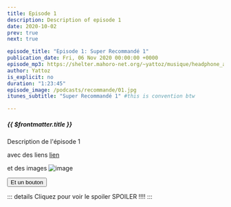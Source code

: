 ```yaml
---
title: Episode 1
description: Description of episode 1
date: 2020-10-02
prev: true
next: true

episode_title: "Episode 1: Super Recommandé 1"
publication_date: Fri, 06 Nov 2020 00:00:00 +0000
episode_mp3: https://shelter.mahoro-net.org/~yattoz/musique/headphone_actor.mp3
author: Yattoz
is_explicit: no
duration: "1:23:45"
episode_image: /podcasts/recommande/01.jpg
itunes_subtitle: "Super Recommandé 1" #this is convention btw

---
```


##### {{ $frontmatter.title }}

Description de l'épisode 1

avec des liens [lien](https://google.com)

et des images ![image](/podcasts/recommande/01.jpg)

<button class="btn btn-primary">Et un bouton</button>

::: details Cliquez pour voir le spoiler
SPOILER !!!!
:::

<ShikwasaPlayer 
  :episode_title="'Episode 1: Super Recommandé 1'" 
  :episode_img="'/podcasts/recommande/01.jpg'" 
  :episode_mp3="'https://shelter.mahoro-net.org/~yattoz/musique/headphone_actor.mp3'" 
  :episode_author="'Yattoz'"
  :fixed="'auto'"
  :theme="'dark'"
  :color="'#BD4F83'"
/>